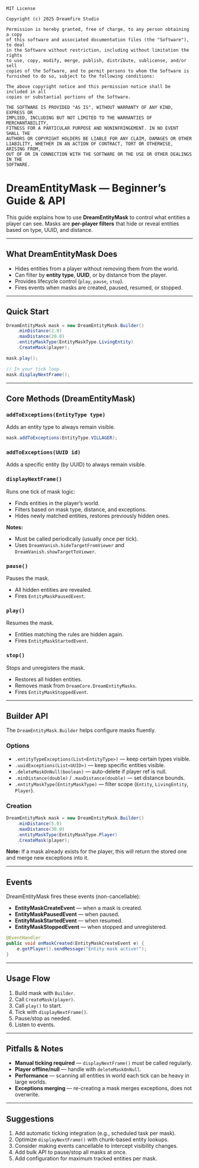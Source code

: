 ```
MIT License

Copyright (c) 2025 Dreamfire Studio

Permission is hereby granted, free of charge, to any person obtaining a copy
of this software and associated documentation files (the "Software"), to deal
in the Software without restriction, including without limitation the rights
to use, copy, modify, merge, publish, distribute, sublicense, and/or sell
copies of the Software, and to permit persons to whom the Software is
furnished to do so, subject to the following conditions:

The above copyright notice and this permission notice shall be included in all
copies or substantial portions of the Software.

THE SOFTWARE IS PROVIDED "AS IS", WITHOUT WARRANTY OF ANY KIND, EXPRESS OR
IMPLIED, INCLUDING BUT NOT LIMITED TO THE WARRANTIES OF MERCHANTABILITY,
FITNESS FOR A PARTICULAR PURPOSE AND NONINFRINGEMENT. IN NO EVENT SHALL THE
AUTHORS OR COPYRIGHT HOLDERS BE LIABLE FOR ANY CLAIM, DAMAGES OR OTHER
LIABILITY, WHETHER IN AN ACTION OF CONTRACT, TORT OR OTHERWISE, ARISING FROM,
OUT OF OR IN CONNECTION WITH THE SOFTWARE OR THE USE OR OTHER DEALINGS IN THE
SOFTWARE.
```

# DreamEntityMask — Beginner’s Guide & API

This guide explains how to use **DreamEntityMask** to control what entities a player can see. Masks are **per-player filters** that hide or reveal entities based on type, UUID, and distance.

---

## What DreamEntityMask Does

* Hides entities from a player without removing them from the world.
* Can filter by **entity type**, **UUID**, or by distance from the player.
* Provides lifecycle control (`play`, `pause`, `stop`).
* Fires events when masks are created, paused, resumed, or stopped.

---

## Quick Start

```java
DreamEntityMask mask = new DreamEntityMask.Builder()
    .minDistance(2.0)
    .maxDistance(20.0)
    .entityMaskType(EntityMaskType.LivingEntity)
    .CreateMask(player);

mask.play();

// In your tick loop
mask.displayNextFrame();
```

---

## Core Methods (DreamEntityMask)

### `addToExceptions(EntityType type)`

Adds an entity type to always remain visible.

```java
mask.addToExceptions(EntityType.VILLAGER);
```

### `addToExceptions(UUID id)`

Adds a specific entity (by UUID) to always remain visible.

### `displayNextFrame()`

Runs one tick of mask logic:

* Finds entities in the player’s world.
* Filters based on mask type, distance, and exceptions.
* Hides newly matched entities, restores previously hidden ones.

**Notes:**

* Must be called periodically (usually once per tick).
* Uses `DreamVanish.hideTargetFromViewer` and `DreamVanish.showTargetToViewer`.

### `pause()`

Pauses the mask.

* All hidden entities are revealed.
* Fires `EntityMaskPausedEvent`.

### `play()`

Resumes the mask.

* Entities matching the rules are hidden again.
* Fires `EntityMaskStartedEvent`.

### `stop()`

Stops and unregisters the mask.

* Restores all hidden entities.
* Removes mask from `DreamCore.DreamEntityMasks`.
* Fires `EntityMaskStoppedEvent`.

---

## Builder API

The `DreamEntityMask.Builder` helps configure masks fluently.

### Options

* `.entityTypeExceptions(List<EntityType>)` — keep certain types visible.
* `.uuidExceptions(List<UUID>)` — keep specific entities visible.
* `.deleteMaskOnNull(boolean)` — auto-delete if player ref is null.
* `.minDistance(double)` / `.maxDistance(double)` — set distance bounds.
* `.entityMaskType(EntityMaskType)` — filter scope (`Entity`, `LivingEntity`, `Player`).

### Creation

```java
DreamEntityMask mask = new DreamEntityMask.Builder()
    .minDistance(5.0)
    .maxDistance(30.0)
    .entityMaskType(EntityMaskType.Player)
    .CreateMask(player);
```

**Note:** If a mask already exists for the player, this will return the stored one and merge new exceptions into it.

---

## Events

DreamEntityMask fires these events (non-cancellable):

* **EntityMaskCreateEvent** — when a mask is created.
* **EntityMaskPausedEvent** — when paused.
* **EntityMaskStartedEvent** — when resumed.
* **EntityMaskStoppedEvent** — when stopped and unregistered.

```java
@EventHandler
public void onMaskCreated(EntityMaskCreateEvent e) {
    e.getPlayer().sendMessage("Entity mask active!");
}
```

---

## Usage Flow

1. Build mask with `Builder`.
2. Call `CreateMask(player)`.
3. Call `play()` to start.
4. Tick with `displayNextFrame()`.
5. Pause/stop as needed.
6. Listen to events.

---

## Pitfalls & Notes

* **Manual ticking required** — `displayNextFrame()` must be called regularly.
* **Player offline/null** — handle with `deleteMaskOnNull`.
* **Performance** — scanning all entities in world each tick can be heavy in large worlds.
* **Exceptions merging** — re-creating a mask merges exceptions, does not overwrite.

---

## Suggestions

1. Add automatic ticking integration (e.g., scheduled task per mask).
2. Optimize `displayNextFrame()` with chunk-based entity lookups.
3. Consider making events cancellable to intercept visibility changes.
4. Add bulk API to pause/stop all masks at once.
5. Add configuration for maximum tracked entities per mask.